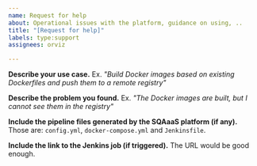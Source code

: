 ```yaml
---
name: Request for help
about: Operational issues with the platform, guidance on using, ..
title: "[Request for help]"
labels: type:support
assignees: orviz

---
```


**Describe your use case.**
Ex. *"Build Docker images based on existing Dockerfiles and push them to a remote registry"*

**Describe the problem you found.**
Ex. *"The Docker images are built, but I cannot see them in the registry"*

**Include the pipeline files generated by the SQAaaS platform (if any).**
Those are: `config.yml`, `docker-compose.yml` and `Jenkinsfile`.

**Include the link to the Jenkins job (if triggered).**
The URL would be good enough.
